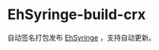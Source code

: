 # EhSyringe-build-crx

自动签名打包发布 [EhSyringe](https://github.com/EhTagTranslation/EhSyringe) ，支持自动更新。
